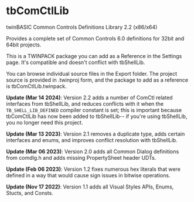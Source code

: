 # tbComCtlLib
twinBASIC Common Controls Definitions Library 2.2 (x86/x64)

Provides a complete set of Common Controls 6.0 definitions for 32bit and 64bit projects.

This is a TWINPACK package you can add as a Reference in the Settings page. It's compatible and doesn't conflict with tbShellLib. 

You can browse individual source files in the Export folder. The project source is provided in .twinproj form, and the package to add as a reference is tbComCtlLib.twinpack.

**Update (Mar 14 2024)**: Version 2.2 adds a number of ComCtl related interfaces from tbShellLib, and reduces conflicts with it when the `TB_SHELL_LIB_DEFINED` compiler constant is set; this is important because tbComCtlLib has now been added to tbShellLib-- if you're using tbShellLib, you no longer need this project.

**Update (Mar 13 2023)**: Version 2.1 removes a duplicate type, adds certain interfaces and enums, and improves conflict resolution with tbShellLib.

**Update (Mar 06 2023)**: Version 2.0 adds all Common Dialog definitions from comdlg.h and adds missing PropertySheet header UDTs.

**Update (Feb 06 2023)**: Version 1.2 fixes numerous hex literals that were defined in a way that would cause sign issues in bitwise operations.

**Update (Nov 17 2022)**: Version 1.1 adds all Visual Styles APIs, Enums, Stucts, and Consts.
